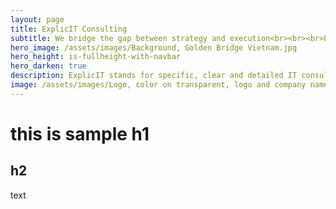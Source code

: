 ```yaml
---
layout: page
title: ExplicIT Consulting
subtitle: We bridge the gap between strategy and execution<br><br><br>ExplicIT stands for specific, clear and detailed IT consulting.<br>Bold and future-oriented, always realistic and without steam talk. We bridge gaps, with our heads in the sky and our feet firmly on the ground.<br><br><br>[> Which gap can we bridge for you?](/services/)
hero_image: /assets/images/Background, Golden Bridge Vietnam.jpg
hero_height: is-fullheight-with-navbar
hero_darken: true
description: ExplicIT stands for specific, clear and detailed IT consulting. Bold and future-oriented, always realistic and without steam talk. We bridge gaps, with our heads in the sky and our feet firmly on the ground.
image: /assets/images/Logo, color on transparent, logo and company name only.png
---
```


# this is sample h1
## h2
text
